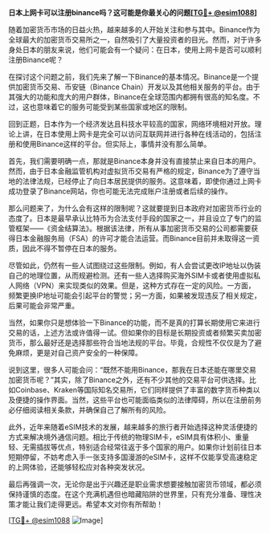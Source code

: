 **日本上网卡可以注册binance吗？这可能是你最关心的问题[[TG💪+ @esim1088](https://t.me/s/esim1088)]**

随着加密货币市场的日益火热，越来越多的人开始关注和参与其中。Binance作为全球最大的加密货币交易所之一，自然吸引了大量投资者的目光。然而，对于许多身处日本的朋友来说，他们可能会有一个疑问：在日本，使用上网卡是否可以顺利注册Binance呢？

在探讨这个问题之前，我们先来了解一下Binance的基本情况。Binance是一个提供加密货币交易、币安链（Binance Chain）开发以及其他相关服务的平台。由于其强大的功能和庞大的用户群体，Binance在全球范围内都拥有很高的知名度。不过，这也意味着它的服务可能受到某些国家或地区的限制。

回到正题，日本作为一个经济发达且科技水平较高的国家，网络环境相对开放。理论上讲，在日本使用上网卡是完全可以访问互联网并进行各种在线活动的，包括注册和使用Binance这样的平台。但实际上，事情并没有那么简单。

首先，我们需要明确一点，那就是Binance本身并没有直接禁止来自日本的用户。然而，由于日本金融监管机构对虚拟货币交易有严格的规定，Binance为了遵守当地的法律法规，已经停止了向日本居民提供的服务。这意味着，即使你通过上网卡成功登录了Binance网站，你也可能无法完成账户注册或者后续的操作。

那么问题来了，为什么会有这样的限制呢？这就要提到日本政府对加密货币行业的态度了。日本是最早承认比特币为合法支付手段的国家之一，并且设立了专门的监管框架——《资金结算法》。根据该法律，所有从事加密货币交易的公司都需要获得日本金融服务局（FSA）的许可才能合法运营。而Binance目前并未取得这一资质，因此不得不暂停在日本的服务。

尽管如此，仍然有一些人试图绕过这些限制。例如，有人会尝试更改IP地址以伪装自己的地理位置，从而规避检测。还有一些人选择购买海外SIM卡或者使用虚拟私人网络（VPN）来实现类似的效果。但是，这种方式存在一定的风险。一方面，频繁更换IP地址可能会引起平台的警觉；另一方面，如果被发现违反了相关规定，后果可能会非常严重。

当然，如果你只是想体验一下Binance的功能，而不是真的打算长期使用它来进行交易的话，上述方法或许值得一试。但如果你的目标是长期投资或者频繁买卖加密货币，那么最好还是选择那些符合当地法规的平台。毕竟，合规性不仅仅是为了避免麻烦，更是对自己资产安全的一种保障。

说到这里，很多人可能会问：“既然不能用Binance，那我在日本还能在哪里交易加密货币呢？”其实，除了Binance之外，还有不少其他的交易平台可供选择。比如Coinbase、Kraken等国际知名交易所，它们同样提供了丰富的数字货币种类以及便捷的操作界面。当然，这些平台也可能面临类似的法律障碍，所以在注册前务必仔细阅读相关条款，并确保自己了解所有的风险。

此外，近年来随着eSIM技术的发展，越来越多的旅行者开始选择这种灵活便捷的方式来解决境外通信问题。相比于传统的物理SIM卡，eSIM具有体积小、重量轻、无需插拔等优点，特别适合经常往返于多个国家的用户。如果你计划前往日本短期停留，不妨考虑入手一张支持多国漫游的eSIM卡，这样不仅能享受高速稳定的上网体验，还能够轻松应对各种突发状况。

最后再强调一次，无论你是出于兴趣还是职业需求想要接触加密货币领域，都必须保持谨慎的态度。在这个充满机遇但也暗藏陷阱的世界里，只有充分准备、理性决策才能让我们走得更远。希望本文对你有所帮助！

[[TG💪+ @esim1088](https://t.me/s/esim1088) ![Image](https://i.postimg.cc/4NQfJmqS/Snipaste-2025-05-13-00-14-12.png)]